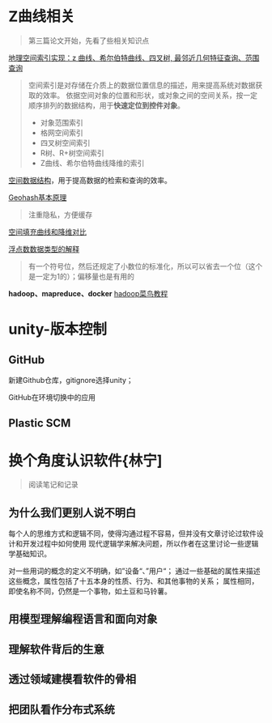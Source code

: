
# Z曲线相关

> 第三篇论文开始，先看了些相关知识点


[地理空间索引实现：z 曲线、希尔伯特曲线、四叉树, 最邻近几何特征查询、范围查询](https://blog.51cto.com/u_15428122/4569829)

> 空间索引是对存储在介质上的数据位置信息的描述，用来提高系统对数据获取的效率。
> 依据空间对象的位置和形状，或对象之间的空间关系，按一定顺序排列的数据结构，用于**快速定位到控件对象**。
>  - 对象范围索引
> - 格网空间索引
> - 四叉树空间索引
> - R树、R+树空间索引
> - Z曲线、希尔伯特曲线降维的索引

[空间数据结构](https://www.cnblogs.com/KillerAery/p/10878367.html)，用于提高数据的检索和查询的效率。


[Geohash基本原理](https://www.cnblogs.com/tgzhu/p/6204173.html)

> 注重隐私，方便缓存

[空间填充曲线和降维对比](https://www.cnblogs.com/tgzhu/p/8286616.html)

[浮点数数据类型的解释](https://akaedu.github.io/book/ch14s04.html)

> 有一个符号位，然后还规定了小数位的标准化，所以可以省去一个位（这个是一定为1的）；偏移量也是有用的
> 

**hadoop、mapreduce、docker**
[hadoop菜鸟教程](https://www.runoob.com/w3cnote/hadoop-tutorial.html)

# unity-版本控制
## GitHub
新建Github仓库，gitignore选择unity；

GitHub在环境切换中的应用

## Plastic SCM

# 换个角度认识软件{林宁]
> 阅读笔记和记录
## 为什么我们更别人说不明白
每个人的思维方式和逻辑不同，使得沟通过程不容易，但并没有文章讨论过软件设计和开发过程中如何使用 现代逻辑学来解决问题，所以作者在这里讨论一些逻辑学基础知识。

对一些用词的概念的定义不明确，如”设备“、”用户“；
通过一些基础的属性来描述这些概念，属性包括了十五本身的性质、行为、和其他事物的关系；
属性相同，即使名称不同，仍然是一个事物，如土豆和马铃薯。

## 用模型理解编程语言和面向对象

## 理解软件背后的生意

## 透过领域建模看软件的骨相

## 把团队看作分布式系统
<!--stackedit_data:
eyJoaXN0b3J5IjpbMTczOTA1Nzk0MiwtMTE2NDMzOTE3NywtMT
Q0MzI3NDA2NSwtMzI0Njc3NDU4LDE2MTY4MjM4OTcsMTgzNTAz
NzQ2MywxNzIyODUzNDg4LC0xNjA2ODA0OTcxLDE2NjEzOTIzOT
ksMTUwNzg1NTU1LC0xNTA1Mzc0MjI3LDIwNzQ2MTAzNDksLTIw
MDQ0OTk3MjMsLTY4MzgzNTE0OCw3NDg2NzI1NDgsOTk1NTkwMT
IsLTE2NDk5MjQ1MTgsMzE1MzM0NjI2LC0yMDMwODkwNTAyLDEw
ODczOTEyNTNdfQ==
-->